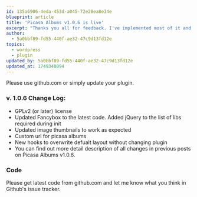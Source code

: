 ```yaml
---
id: 135a6906-4eda-453d-a045-72e28ea8e34e
blueprint: article
title: 'Picasa Albums v1.0.6 is live'
excerpt: "Thanks you all for feedback. I've implemented most of it and bumped version to 1.0.6"
author:
  - 5a0bbf89-fd55-440f-ae32-47c9d13fd12e
topics:
  - wordpress
  - plugin
updated_by: 5a0bbf89-fd55-440f-ae32-47c9d13fd12e
updated_at: 1749348094
---
```

Please use github.com or simply update your plugin.

### v. 1.0.6 Change Log:
- GPLv2 (or later) license
- Updated Fancybox to the latest code. Added jQuery to the list of libs required during init
- Updated image thumbnails to work as expected
- Custom url for picasa albums
- New hooks to overwrite defualt layout without changing plugin
- You can find out more detail description of all changes in previous posts on Picasa Albums v1.0.6.

### Code
Please get latest code from github.com and let me know what you think in Github's issue tracker.